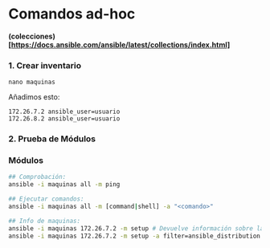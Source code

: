 # Comandos ad-hoc
**(colecciones)[https://docs.ansible.com/ansible/latest/collections/index.html]**

### 1. Crear inventario

`nano maquinas`

Añadimos esto:
~~~nano
172.26.7.2 ansible_user=usuario
172.26.8.2 ansible_user=usuario
~~~

### 2. Prueba de Módulos
### Módulos
~~~bash
## Comprobación:
ansible -i maquinas all -m ping

## Ejecutar comandos: 
ansible -i maquinas all -m [command|shell] -a "<comando>"

## Info de maquinas: 
ansible -i maquinas 172.26.7.2 -m setup # Devuelve información sobre la maquina en formato .json
ansible -i maquinas 172.26.7.2 -m setup -a filter=ansible_distribution # Filtros según el campo que queremos referenciar.
~~~